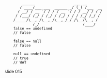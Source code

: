             ______                  ___ __
           / ____/___ ___  ______ _/ (_) /___  __
          / __/ / __ `/ / / / __ `/ / / __/ / / /
         / /___/ /_/ / /_/ / /_/ / / / /_/ /_/ /
        /_____/\__, /\__,_/\__,_/_/_/\__/\__, /
                 /_/                    /____/
        false == undefined
        // false

        false == null
        // false

        null == undefined
        // true
        // WAT
















































































slide 015
